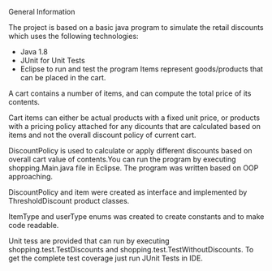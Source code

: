 General Information

The project is based on a basic java program to simulate the retail discounts which uses the following technologies:

* Java 1.8
* JUnit for Unit Tests
* Eclipse to run and test the program
Items represent goods/products that can be placed in the cart.

A cart contains a number of items, and can compute the total price of its contents.

Cart items can either be actual products with a fixed unit price, or products with a pricing policy attached for any dicounts that are calculated based on items and not the overall discount policy of current cart.

DiscountPolicy is used to calculate or apply different discounts based on overall cart value of contents.You can run the program by executing shopping.Main.java file in Eclipse. The program was written based on OOP approaching.

DiscountPolicy and item were created as interface and implemented by ThresholdDiscount product classes.

ItemType and userType enums was created to create constants and to make code readable.

Unit tess are provided that can run by executing shopping.test.TestDiscounts and shopping.test.TestWithoutDiscounts. To get the complete test coverage just run JUnit Tests in IDE.





